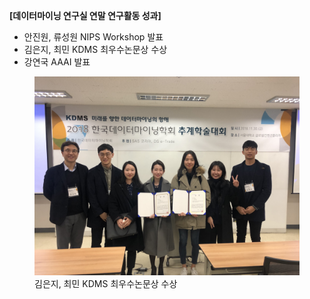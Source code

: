 <strong>[데이터마이닝 연구실 연말 연구활동 성과]</strong>
<ul>
    <li>안진원, 류성원 NIPS Workshop 발표</li>
    <li>김은지, 최민 KDMS 최우수논문상 수상</li>
    <li>강연국 AAAI 발표</li>
</ul>
<figure>
    <img class="width-40" src="/static/images/news/2018_kdms.jpg" alt="2018_kdms">
    <figcaption>김은지, 최민 KDMS 최우수논문상 수상</figcaption>
</figure>

